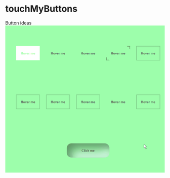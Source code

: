 # touchMyButtons
Button ideas
![Buttons](https://github.com/devTam/touchMyButtons/blob/master/buttons.gif)
